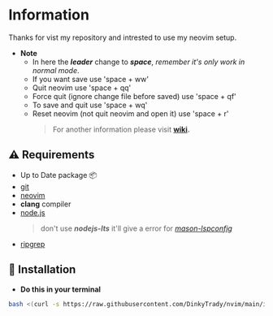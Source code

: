 # Information

Thanks for vist my repository and intrested to use my neovim setup.

- **Note**
  - In here the **_leader_** change to **_space_**, _remember it's only work in normal mode_.
  - If you want save use 'space + ww'
  - Quit neovim use 'space + qq'
  - Force quit (ignore change file before saved) use 'space + qf'
  - To save and quit use 'space + wq'
  - Reset neovim (not quit neovim and open it) use 'space + r'
    > For another information please visit **[wiki](https://github.com/DinkyTrady/nvim/wiki).**

## ⚠️ Requirements

- Up to Date package 📦
- [git](https://github.com/git-guides/install-git)
- [neovim](https://github.com/neovim/neovim/wiki/Installing-Neovim)
- **clang** compiler
- [node.js](https://github.com/nodejs/node)
  > don't use **_nodejs-lts_** it'll give a error for _[mason-lspconfig](https://github.com/williamboman/mason-lspconfig.nvim)_
- [ripgrep](https://github.com/BurntSushi/ripgrep)

## 🚀 Installation

- **Do this in your terminal**

```bash
bash <(curl -s https://raw.githubusercontent.com/DinkyTrady/nvim/main/install.sh)
```
